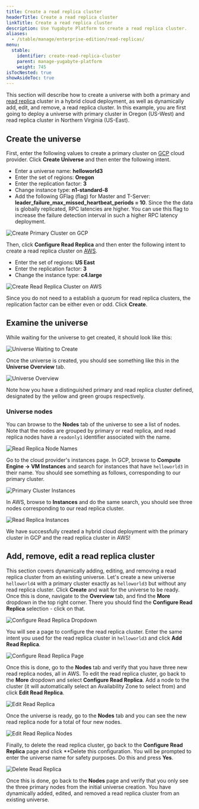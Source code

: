 ```yaml
---
title: Create a read replica cluster
headerTitle: Create a read replica cluster
linkTitle: Create a read replica cluster
description: Use Yugabyte Platform to create a read replica cluster.
aliases:
  - /stable/manage/enterprise-edition/read-replicas/
menu:
  stable:
    identifier: create-read-replica-cluster
    parent: manage-yugabyte-platform
    weight: 745
isTocNested: true
showAsideToc: true
---
```


This section will describe how to create a universe with both a primary and [read replica](../../../architecture/concepts/replication/#read-only-replicas) cluster in a hybrid cloud deployment, as well as dynamically add, edit, and remove, a read replica cluster. In this example, you are first going to deploy a universe with primary cluster in Oregon (US-West) and read replica cluster in Northern Virginia (US-East).

## Create the universe

First, enter the following values to create a primary cluster on [GCP](../../deploy/configure-cloud-providers/gcp) cloud provider. Click **Create Universe** and then enter the following intent.

- Enter a universe name: **helloworld3**
- Enter the set of regions: **Oregon**
- Enter the replication factor: **3**
- Change instance type: **n1-standard-8**
- Add the following GFlag (flag) for Master and T-Server: **leader_failure_max_missed_heartbeat_periods = 10**. Since the the data is globally replicated, RPC latencies are higher. You can use this flag to increase the failure detection interval in such a higher RPC latency deployment.

![Create Primary Cluster on GCP](/images/ee/primary-cluster-creation.png)

Then, click **Configure Read Replica** and then enter the following intent to create a read replica
cluster on [AWS](../../../deploy/enterprise-edition/configure-cloud-providers/#configure-aws).

- Enter the set of regions: **US East**
- Enter the replication factor: **3**
- Change the instance type: **c4.large**

![Create Read Replica Cluster on AWS](/images/ee/read-replica-creation.png)

Since you do not need to a establish a quorum for read replica clusters, the replication factor can be
either even or odd. Click **Create**.

## Examine the universe

While waiting for the universe to get created, it should look like this:

![Universe Waiting to Create](/images/ee/universe-waiting.png)

Once the universe is created, you should see something like this in the **Universe Overview** tab.

![Universe Overview](/images/ee/universe-overview.png)

Note how you have a distinguished primary and read replica cluster defined, designated by the yellow and green groups respectively.

### Universe nodes

You can browse to the **Nodes** tab of the universe to see a list of nodes. Note that the nodes are grouped by primary or read replica, and read replica nodes have a `readonly1` identifier associated with the name.

![Read Replica Node Names](/images/ee/read-replica-node-names.png)

Go to the cloud provider's instances page. In GCP, browse to **Compute Engine -> VM Instances** and search for instances that have `helloworld3` in their name. You should see something as follows, corresponding to our primary cluster.

![Primary Cluster Instances](/images/ee/gcp-node-list.png)

In AWS, browse to **Instances** and do the same search, you should see three nodes corresponding to our read
replica cluster.

![Read Replica Instances](/images/ee/aws-node-list.png)

We have successfully created a hybrid cloud deployment with the primary cluster in GCP
and the read replica cluster in AWS!

## Add, remove, edit a read replica cluster

This section covers dynamically adding, editing, and removing a read replica cluster from an
existing universe. Let's create a new universe `helloworld4` with a primary cluster exactly as `helloworld3` but without any read replica cluster. Click **Create** and wait for the universe to be ready. Once this is done,
navigate to the **Overview** tab, and find the **More** dropdown in the top right corner. There you should
find the **Configure Read Replica** selection - click on that.

![Configure Read Replica Dropdown](/images/ee/configure-read-replica-dropdown.png)

You will see a page to configure the read replica cluster. Enter the same intent you used for the
read replica cluster in `helloworld3` and click **Add Read Replica**.

![Configure Read Replica Page](/images/ee/configure-read-replica-page.png)

Once this is done, go to the **Nodes** tab and verify that you have three new read replica nodes, all in AWS.
To edit the read replica cluster, go back to the **More** dropdown and select **Configure Read Replica**. Add a
node to the cluster (it will automatically select an Availability Zone to select from) and click
**Edit Read Replica**.

![Edit Read Replica](/images/ee/edit-read-replica.png)

Once the universe is ready, go to the **Nodes** tab and you can see the new read replica node for a
total of four new nodes.

![Edit Read Replica Nodes](/images/ee/add-rr-4-nodes.png)

Finally, to delete the read replica cluster, go back to the **Configure Read Replica** page and click **Delete
this configuration. You will be prompted to enter the universe name for safety purposes. Do this and
press **Yes**.

![Delete Read Replica](/images/ee/configure-read-replica-delete.png)

Once this is done, go back to the **Nodes** page and verify that you only see the three primary nodes from
the initial universe creation. You have dynamically added, edited, and removed a read replica
cluster from an existing universe.
